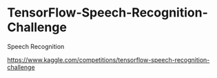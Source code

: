 # TensorFlow-Speech-Recognition-Challenge
Speech Recognition

https://www.kaggle.com/competitions/tensorflow-speech-recognition-challenge
